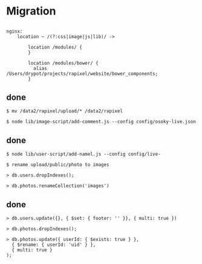 # Migration

##
    nginx:  
        location ~ /(?:css|image|js|lib)/ ->

            location /modules/ {
            }

            location /modules/bower/ {
              alias /Users/drypot/projects/rapixel/website/bower_components;
            }
        
## done

    $ mv /data2/rapixel/upload/* /data2/rapixel

    $ node lib/image-script/add-comment.js --config config/osoky-live.json

## done

    $ node lib/user-script/add-namel.js --config config/live-

    $ rename upload/public/photo to images

    > db.users.dropIndexes();

    > db.photos.renameCollection('images')


## done

    > db.users.update({}, { $set: { footer: '' }}, { multi: true })

    > db.photos.dropIndexes();

    > db.photos.update({ userId: { $exists: true } },
      { $rename: { userId: 'uid' } },
      { multi: true }
    );
